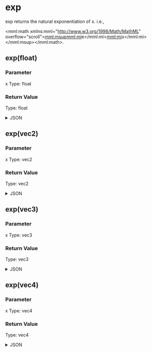 # exp


exp returns the natural exponentiation of x. i.e.,

<mml:math xmlns:mml="http://www.w3.org/1998/Math/MathML" overflow="scroll"><mml:msup><mml:mi>e</mml:mi><mml:mi>x</mml:mi></mml:msup></mml:math>.

## exp(float)

### Parameter

x
  Type: float

### Return Value

  Type: float

<details><summary>JSON</summary>

```
{
  "Type": "exp(float)",
  "Name": "exp(float)",
  "Category": 1,
  "InputPins": [
    {
      "Connection": null,
      "Id": "x",
      "Type": "float"
    }
  ],
  "OutputPins": [
    {
      "Id": "",
      "Type": "float"
    }
  ]
}
```

</details>

## exp(vec2)

### Parameter

x
  Type: vec2

### Return Value

  Type: vec2

<details><summary>JSON</summary>

```
{
  "Type": "exp(vec2)",
  "Name": "exp(vec2)",
  "Category": 1,
  "InputPins": [
    {
      "Connection": null,
      "Id": "x",
      "Type": "vec2"
    }
  ],
  "OutputPins": [
    {
      "Id": "",
      "Type": "vec2"
    }
  ]
}
```

</details>

## exp(vec3)

### Parameter

x
  Type: vec3

### Return Value

  Type: vec3

<details><summary>JSON</summary>

```
{
  "Type": "exp(vec3)",
  "Name": "exp(vec3)",
  "Category": 1,
  "InputPins": [
    {
      "Connection": null,
      "Id": "x",
      "Type": "vec3"
    }
  ],
  "OutputPins": [
    {
      "Id": "",
      "Type": "vec3"
    }
  ]
}
```

</details>

## exp(vec4)

### Parameter

x
  Type: vec4

### Return Value

  Type: vec4

<details><summary>JSON</summary>

```
{
  "Type": "exp(vec4)",
  "Name": "exp(vec4)",
  "Category": 1,
  "InputPins": [
    {
      "Connection": null,
      "Id": "x",
      "Type": "vec4"
    }
  ],
  "OutputPins": [
    {
      "Id": "",
      "Type": "vec4"
    }
  ]
}
```

</details>

